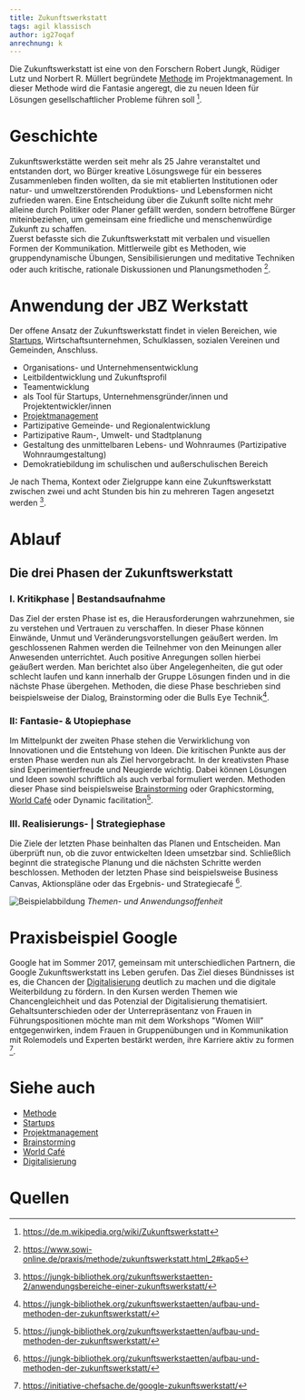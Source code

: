 ```yaml
---
title: Zukunftswerkstatt
tags: agil klassisch
author: ig27oqaf
anrechnung: k 
---
```



Die Zukunftswerkstatt ist eine von den Forschern Robert Jungk, Rüdiger Lutz und Norbert R. Müllert begründete [Methode](https://github.com/ManagingProjectsSuccessfully/ManagingProjectsSuccessfully.github.io/blob/main/kb/Methoden.md) im Projektmanagement. In dieser Methode wird die Fantasie angeregt, die zu neuen Ideen für Lösungen gesellschaftlicher Probleme führen soll [^1].



# Geschichte

Zukunftswerkstätte werden seit mehr als 25 Jahre veranstaltet und entstanden dort, wo Bürger kreative Lösungswege für ein besseres Zusammenleben finden wollten, da sie mit etablierten Institutionen oder natur- und umweltzerstörenden Produktions- und Lebensformen nicht zufrieden waren. 
Eine Entscheidung über die Zukunft sollte nicht mehr alleine durch Politiker oder Planer gefällt werden, sondern betroffene Bürger miteinbeziehen, um gemeinsam eine friedliche und menschenwürdige Zukunft zu schaffen.  
Zuerst befasste sich die Zukunftswerkstatt mit verbalen und visuellen Formen der Kommunikation. Mittlerweile gibt es Methoden, wie gruppendynamische Übungen, Sensibilisierungen und meditative Techniken oder auch kritische, rationale Diskussionen und Planungsmethoden [^2].



# Anwendung der JBZ Werkstatt

Der offene Ansatz der Zukunftswerkstatt findet in vielen Bereichen, wie [Startups](https://github.com/ManagingProjectsSuccessfully/ManagingProjectsSuccessfully.github.io/blob/main/kb/Projektmanagement_in_Startups.md), Wirtschaftsunternehmen, Schulklassen, sozialen Vereinen und Gemeinden, Anschluss.  

* Organisations- und Unternehmensentwicklung
* Leitbildentwicklung und Zukunftsprofil
*	Teamentwicklung
* als Tool für Startups, Unternehmensgründer/innen und Projektentwickler/innen
*	[Projektmanagement](https://github.com/ManagingProjectsSuccessfully/ManagingProjectsSuccessfully.github.io/blob/main/kb/Projektmanagement.md)
*	Partizipative Gemeinde- und Regionalentwicklung 
*	Partizipative Raum-, Umwelt- und Stadtplanung
*	Gestaltung des unmittelbaren Lebens- und Wohnraumes (Partizipative Wohnraumgestaltung)
* Demokratiebildung im schulischen und außerschulischen Bereich

Je nach Thema, Kontext oder Zielgruppe kann eine Zukunftswerkstatt zwischen zwei und acht Stunden bis hin zu mehreren Tagen angesetzt werden [^3].



# Ablauf

## Die drei Phasen der Zukunftswerkstatt

### I. Kritikphase | Bestandsaufnahme

Das Ziel der ersten Phase ist es, die Herausforderungen wahrzunehmen, sie zu verstehen und Vertrauen zu verschaffen. In dieser Phase können Einwände, Unmut und Veränderungsvorstellungen geäußert werden. Im geschlossenen Rahmen werden die Teilnehmer von den Meinungen aller Anwesenden unterrichtet. Auch positive Anregungen sollen hierbei geäußert werden. Man berichtet also über Angelegenheiten, die gut oder schlecht laufen und kann innerhalb der Gruppe Lösungen finden und in die nächste Phase übergehen. Methoden, die diese Phase beschrieben sind beispielsweise der Dialog, Brainstorming oder die Bulls Eye Technik[^4].


### II: Fantasie- & Utopiephase

Im Mittelpunkt der zweiten Phase stehen die Verwirklichung von Innovationen und die Entstehung von Ideen. Die kritischen Punkte aus der ersten Phase werden nun als Ziel hervorgebracht. 
In der kreativsten Phase sind  Experimentierfreude und Neugierde wichtig. Dabei können Lösungen und Ideen sowohl schriftlich als auch verbal formuliert werden. Methoden dieser Phase sind beispielsweise [Brainstorming](https://github.com/ManagingProjectsSuccessfully/ManagingProjectsSuccessfully.github.io/blob/main/kb/Brainstorming.md) oder Graphicstorming, [World Café](https://github.com/ManagingProjectsSuccessfully/ManagingProjectsSuccessfully.github.io/blob/main/kb/World_Cafe.md) oder Dynamic facilitation[^4]. 

### III. Realisierungs- | Strategiephase
Die Ziele der letzten Phase beinhalten das Planen und Entscheiden. Man überprüft nun, ob die zuvor entwickelten Ideen umsetzbar sind. Schließlich beginnt die strategische Planung und die nächsten Schritte werden beschlossen. Methoden der letzten Phase sind beispielsweise Business Canvas, Aktionspläne oder das Ergebnis- und Strategiecafé [^4].


![Beispielabbildung](/kb/Zukunftswerkstatt/Zukunftswerkstatt.webp)
*Themen- und Anwendungsoffenheit*



# Praxisbeispiel Google

Google hat im Sommer 2017, gemeinsam mit unterschiedlichen Partnern, die Google Zukunftswerkstatt ins Leben gerufen. Das Ziel dieses Bündnisses ist es, die Chancen der [Digitalisierung](https://github.com/ManagingProjectsSuccessfully/ManagingProjectsSuccessfully.github.io/blob/main/kb/Digitalisierung_im_PM.md) deutlich zu machen und die digitale Weiterbildung zu fördern. In den Kursen werden Themen wie Chancengleichheit und das Potenzial der Digitalisierung thematisiert.
Gehaltsunterschieden oder der Unterrepräsentanz von Frauen in Führungspositionen möchte man mit dem Workshops "Women Will” entgegenwirken, indem Frauen in Gruppenübungen und in Kommunikation mit Rolemodels und Experten bestärkt werden, ihre Karriere aktiv zu formen [^5].



# Siehe auch

* [Methode](https://github.com/ManagingProjectsSuccessfully/ManagingProjectsSuccessfully.github.io/blob/main/kb/Methoden.md)
* [Startups](https://github.com/ManagingProjectsSuccessfully/ManagingProjectsSuccessfully.github.io/blob/main/kb/Projektmanagement_in_Startups.md)
* [Projektmanagement](https://github.com/ManagingProjectsSuccessfully/ManagingProjectsSuccessfully.github.io/blob/main/kb/Projektmanagement.md)
* [Brainstorming](https://github.com/ManagingProjectsSuccessfully/ManagingProjectsSuccessfully.github.io/blob/main/kb/Brainstorming.md)
* [World Café](https://github.com/ManagingProjectsSuccessfully/ManagingProjectsSuccessfully.github.io/blob/main/kb/World_Cafe.md)
* [Digitalisierung](https://github.com/ManagingProjectsSuccessfully/ManagingProjectsSuccessfully.github.io/blob/main/kb/Digitalisierung_im_PM.md)



# Quellen

[^1]: https://de.m.wikipedia.org/wiki/Zukunftswerkstatt 
[^2]: https://www.sowi-online.de/praxis/methode/zukunftswerkstatt.html_2#kap5
[^3]: https://jungk-bibliothek.org/zukunftswerkstaetten-2/anwendungsbereiche-einer-zukunftswerkstatt/
[^4]: https://jungk-bibliothek.org/zukunftswerkstaetten/aufbau-und-methoden-der-zukunftswerkstatt/
[^5]: https://initiative-chefsache.de/google-zukunftswerkstatt/


